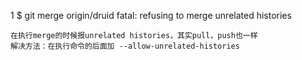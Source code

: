 1 $ git merge origin/druid
    fatal: refusing to merge unrelated histories
    
    在执行merge的时候报unrelated histories，其实pull，push也一样
    解决方法：在执行命令的后面加 --allow-unrelated-histories